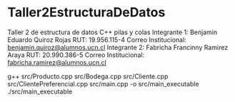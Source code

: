 # Taller2EstructuraDeDatos
Taller 2 de estructura de datos C++ pilas y colas
Integrante 1: Benjamin Eduardo Quiroz Rojas RUT: 19.956.115-4 Correo Institucional: benjamin.quiroz@alumnos.ucn.cl 
Integrante 2: Fabricha Francinny Ramirez Araya RUT: 20.990.386-5 Correo Institucional: fabricha.ramirez@alumnos.ucn.cl

g++ src/Producto.cpp src/Bodega.cpp src/Cliente.cpp src/ClientePreferencial.cpp src/main.cpp -o src/main_executable 
./src/main_executable
